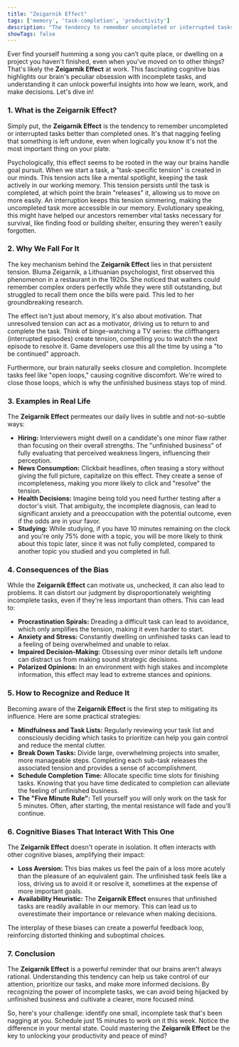 ```yaml
---
title: "Zeigarnik Effect"
tags: ['memory', 'task-completion', 'productivity']
description: "The tendency to remember uncompleted or interrupted tasks better than completed ones."
showTags: false
---
```



Ever find yourself humming a song you can’t quite place, or dwelling on a project you haven't finished, even when you've moved on to other things? That's likely the **Zeigarnik Effect** at work. This fascinating cognitive bias highlights our brain's peculiar obsession with incomplete tasks, and understanding it can unlock powerful insights into how we learn, work, and make decisions. Let's dive in!

### 1. What is the Zeigarnik Effect?

Simply put, the **Zeigarnik Effect** is the tendency to remember uncompleted or interrupted tasks better than completed ones. It's that nagging feeling that something is left undone, even when logically you know it's not the most important thing on your plate.

Psychologically, this effect seems to be rooted in the way our brains handle goal pursuit. When we start a task, a "task-specific tension" is created in our minds. This tension acts like a mental spotlight, keeping the task actively in our working memory. This tension persists until the task is completed, at which point the brain "releases" it, allowing us to move on more easily. An interruption keeps this tension simmering, making the uncompleted task more accessible in our memory. Evolutionary speaking, this might have helped our ancestors remember vital tasks necessary for survival, like finding food or building shelter, ensuring they weren't easily forgotten.

### 2. Why We Fall For It

The key mechanism behind the **Zeigarnik Effect** lies in that persistent tension. Bluma Zeigarnik, a Lithuanian psychologist, first observed this phenomenon in a restaurant in the 1920s. She noticed that waiters could remember complex orders perfectly while they were still outstanding, but struggled to recall them once the bills were paid. This led to her groundbreaking research.

The effect isn't just about memory, it's also about motivation. That unresolved tension can act as a motivator, driving us to return to and complete the task. Think of binge-watching a TV series: the cliffhangers (interrupted episodes) create tension, compelling you to watch the next episode to resolve it. Game developers use this all the time by using a "to be continued" approach.

Furthermore, our brain naturally seeks closure and completion. Incomplete tasks feel like "open loops," causing cognitive discomfort. We're wired to close those loops, which is why the unfinished business stays top of mind.

### 3. Examples in Real Life

The **Zeigarnik Effect** permeates our daily lives in subtle and not-so-subtle ways:

*   **Hiring:** Interviewers might dwell on a candidate's one minor flaw rather than focusing on their overall strengths. The "unfinished business" of fully evaluating that perceived weakness lingers, influencing their perception.
*   **News Consumption:** Clickbait headlines, often teasing a story without giving the full picture, capitalize on this effect. They create a sense of incompleteness, making you more likely to click and "resolve" the tension.
*   **Health Decisions:** Imagine being told you need further testing after a doctor's visit. That ambiguity, the incomplete diagnosis, can lead to significant anxiety and a preoccupation with the potential outcome, even if the odds are in your favor.
*   **Studying:** While studying, if you have 10 minutes remaining on the clock and you're only 75% done with a topic, you will be more likely to think about this topic later, since it was not fully completed, compared to another topic you studied and you completed in full.

### 4. Consequences of the Bias

While the **Zeigarnik Effect** can motivate us, unchecked, it can also lead to problems. It can distort our judgment by disproportionately weighting incomplete tasks, even if they're less important than others. This can lead to:

*   **Procrastination Spirals:** Dreading a difficult task can lead to avoidance, which only amplifies the tension, making it even harder to start.
*   **Anxiety and Stress:** Constantly dwelling on unfinished tasks can lead to a feeling of being overwhelmed and unable to relax.
*   **Impaired Decision-Making:** Obsessing over minor details left undone can distract us from making sound strategic decisions.
*   **Polarized Opinions:** In an environment with high stakes and incomplete information, this effect may lead to extreme stances and opinions.

### 5. How to Recognize and Reduce It

Becoming aware of the **Zeigarnik Effect** is the first step to mitigating its influence. Here are some practical strategies:

*   **Mindfulness and Task Lists:** Regularly reviewing your task list and consciously deciding which tasks to prioritize can help you gain control and reduce the mental clutter.
*   **Break Down Tasks:** Divide large, overwhelming projects into smaller, more manageable steps. Completing each sub-task releases the associated tension and provides a sense of accomplishment.
*   **Schedule Completion Time:** Allocate specific time slots for finishing tasks. Knowing that you have time dedicated to completion can alleviate the feeling of unfinished business.
*   **The "Five Minute Rule":** Tell yourself you will only work on the task for 5 minutes. Often, after starting, the mental resistance will fade and you'll continue.

### 6. Cognitive Biases That Interact With This One

The **Zeigarnik Effect** doesn't operate in isolation. It often interacts with other cognitive biases, amplifying their impact:

*   **Loss Aversion:** This bias makes us feel the pain of a loss more acutely than the pleasure of an equivalent gain. The unfinished task feels like a loss, driving us to avoid it or resolve it, sometimes at the expense of more important goals.
*   **Availability Heuristic:** The **Zeigarnik Effect** ensures that unfinished tasks are readily available in our memory. This can lead us to overestimate their importance or relevance when making decisions.

The interplay of these biases can create a powerful feedback loop, reinforcing distorted thinking and suboptimal choices.

### 7. Conclusion

The **Zeigarnik Effect** is a powerful reminder that our brains aren't always rational. Understanding this tendency can help us take control of our attention, prioritize our tasks, and make more informed decisions. By recognizing the power of incomplete tasks, we can avoid being hijacked by unfinished business and cultivate a clearer, more focused mind.

So, here's your challenge: identify one small, incomplete task that's been nagging at you. Schedule just 15 minutes to work on it this week. Notice the difference in your mental state. Could mastering the **Zeigarnik Effect** be the key to unlocking your productivity and peace of mind?

